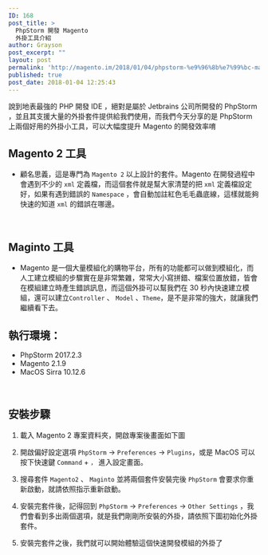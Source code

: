 ```yaml
---
ID: 168
post_title: >
  PhpStorm 開發 Magento
  外掛工具介紹
author: Grayson
post_excerpt: ""
layout: post
permalink: 'http://magento.im/2018/01/04/phpstorm-%e9%96%8b%e7%99%bc-magento-%e5%a4%96%e6%8e%9b%e5%b7%a5%e5%85%b7%e4%bb%8b%e7%b4%b9/'
published: true
post_date: 2018-01-04 12:25:43
---
```

說到地表最強的 PHP 開發 IDE ，絕對是屬於 Jetbrains 公司所開發的 PhpStorm ，並且其支援大量的外掛套件提供給我們使用，而我們今天分享的是 PhpStorm 上兩個好用的外掛小工具，可以大幅度提升 Magento 的開發效率唷
<br>

<h2>Magento 2  工具</h2>

<ul>
<li>顧名思義，這是專門為 <code>Magento 2</code> 以上設計的套件。Magento 在開發過程中會遇到不少的 <code>xml</code> 定義檔，而這個套件就是幫大家清楚的把 <code>xml</code> 定義檔設定好，如果有遇到錯誤的 <code>Namespace</code> ，會自動加註紅色毛毛蟲底線，這樣就能夠快速的知道 <code>xml</code> 的錯誤在哪邊。</li>
</ul>

<br>

<h2>Maginto  工具</h2>

<ul>
<li>Magento 是一個大量模組化的購物平台，所有的功能都可以做到模組化，而人工建立模組的步驟實在是非常繁雜，常常大小寫拼錯、檔案位置放錯，皆會在模組建立時產生錯誤訊息，而這個外掛可以幫我們在 30 秒內快速建立模組，還可以建立<code>Controller</code> 、 <code>Model</code> 、<code>Theme</code>，是不是非常的強大，就讓我們繼續看下去。
<br></li>
</ul>

<h2>執行環境：</h2>

<ul>
<li>PhpStorm 2017.2.3</li>
<li>Magento 2.1.9</li>
<li>MacOS Sirra 10.12.6</li>
</ul>

<br>

<h2>安裝步驟</h2>

<ol>
<li><p>載入 Magento 2 專案資料夾，開啟專案後畫面如下圖
<img src="http://magento.im/wp-content/uploads/2018/01/%E8%9E%A2%E5%B9%95%E5%BF%AB%E7%85%A7-2018-01-04-20.22.01.png" alt="" />
<br></p></li>
<li><p>開啟偏好設定選項 <code>PhpStorm</code> -> <code>Preferences</code> -> <code>Plugins</code>，或是 MacOS 可以按下快速鍵 <code>Command</code> + <code>，</code> 進入設定畫面。
<img src="http://magento.im/wp-content/uploads/2018/01/%E8%9E%A2%E5%B9%95%E5%BF%AB%E7%85%A7-2018-01-04-20.23.41.png" alt="" />
<br></p></li>
<li><p>搜尋套件 <code>Magento2</code> 、 <code>Maginto</code> 並將兩個套件安裝完後 <code>PhpStorm</code> 會要求你重新啟動，就請依照指示重新啟動。
<img src="http://magento.im/wp-content/uploads/2018/01/%E8%9E%A2%E5%B9%95%E5%BF%AB%E7%85%A7-2018-01-04-20.23.50.png" alt="" />
<br></p></li>
<li><p>安裝完套件後，記得回到  <code>PhpStorm</code> -> <code>Preferences</code> -> <code>Other Settings</code> ，我們會看到多出兩個選項，就是我們剛剛所安裝的外掛，請依照下圖初始化外掛套件。
<img src="http://magento.im/wp-content/uploads/2018/01/%E8%9E%A2%E5%B9%95%E5%BF%AB%E7%85%A7-2018-01-04-20.24.02.png" alt="" />
<img src="http://magento.im/wp-content/uploads/2018/01/%E8%9E%A2%E5%B9%95%E5%BF%AB%E7%85%A7-2018-01-04-20.23.57.png" alt="" />
<br></p></li>
<li><p>安裝完套件之後，我們就可以開始體驗這個快速開發模組的外掛了</p></li>
</ol>